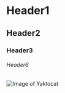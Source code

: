 # Header1

## Header2

### Header3

###### Header6

![Image of Yaktocat](https://octodex.github.com/images/yaktocat.png)
